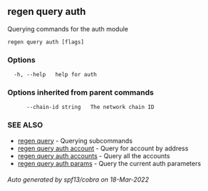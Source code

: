 ## regen query auth

Querying commands for the auth module

```
regen query auth [flags]
```

### Options

```
  -h, --help   help for auth
```

### Options inherited from parent commands

```
      --chain-id string   The network chain ID
```

### SEE ALSO

* [regen query](regen_query.md)	 - Querying subcommands
* [regen query auth account](regen_query_auth_account.md)	 - Query for account by address
* [regen query auth accounts](regen_query_auth_accounts.md)	 - Query all the accounts
* [regen query auth params](regen_query_auth_params.md)	 - Query the current auth parameters

###### Auto generated by spf13/cobra on 18-Mar-2022
